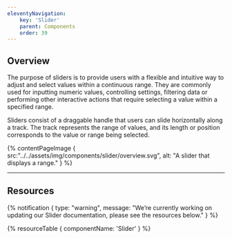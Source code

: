 ```yaml
---
eleventyNavigation:
    key: 'Slider'
    parent: Components
    order: 39
---
```


## Overview
The purpose of sliders is to provide users with a flexible and intuitive way to adjust and select values within a continuous range. They are commonly used for inputting numeric values, controlling settings, filtering data or performing other interactive actions that require selecting a value within a specified range.

Sliders consist of a draggable handle that users can slide horizontally along a track. The track represents the range of values, and its length or position corresponds to the value or range being selected.

{% contentPageImage {
    src:"../../assets/img/components/slider/overview.svg",
    alt: "A slider that displays a range."
} %}

---

## Resources

{% notification {
  type: "warning",
  message: "We’re currently working on updating our Slider documentation, please see the resources below."
} %}

{% resourceTable {
    componentName: 'Slider'
} %}
